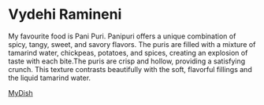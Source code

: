 # Vydehi Ramineni

 My favourite food is Pani Puri. Panipuri offers a unique combination of spicy, tangy, sweet, and savory flavors. The puris are filled with a mixture of tamarind water, chickpeas, potatoes, and spices, creating an explosion of taste with each bite.The puris are crisp and hollow, providing a satisfying crunch. This texture contrasts beautifully with the soft, flavorful fillings and the liquid tamarind water.

 [MyDish](./panipuri.jpg)

 